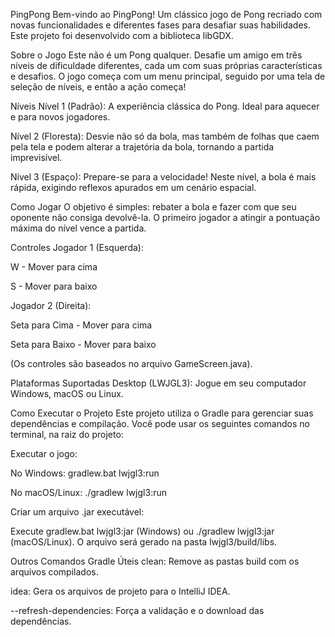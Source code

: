 PingPong
Bem-vindo ao PingPong! Um clássico jogo de Pong recriado com novas funcionalidades e diferentes fases para desafiar suas habilidades. Este projeto foi desenvolvido com a biblioteca libGDX.

Sobre o Jogo
Este não é um Pong qualquer. Desafie um amigo em três níveis de dificuldade diferentes, cada um com suas próprias características e desafios. O jogo começa com um menu principal, seguido por uma tela de seleção de níveis, e então a ação começa!

Níveis
Nível 1 (Padrão): A experiência clássica do Pong. Ideal para aquecer e para novos jogadores.

Nível 2 (Floresta): Desvie não só da bola, mas também de folhas que caem pela tela e podem alterar a trajetória da bola, tornando a partida imprevisível.

Nível 3 (Espaço): Prepare-se para a velocidade! Neste nível, a bola é mais rápida, exigindo reflexos apurados em um cenário espacial.

Como Jogar
O objetivo é simples: rebater a bola e fazer com que seu oponente não consiga devolvê-la. O primeiro jogador a atingir a pontuação máxima do nível vence a partida.

Controles
Jogador 1 (Esquerda):

W - Mover para cima

S - Mover para baixo

Jogador 2 (Direita):

Seta para Cima - Mover para cima

Seta para Baixo - Mover para baixo

(Os controles são baseados no arquivo GameScreen.java).

Plataformas Suportadas
Desktop (LWJGL3): Jogue em seu computador Windows, macOS ou Linux.

Como Executar o Projeto
Este projeto utiliza o Gradle para gerenciar suas dependências e compilação. Você pode usar os seguintes comandos no terminal, na raiz do projeto:

Executar o jogo:

No Windows: gradlew.bat lwjgl3:run

No macOS/Linux: ./gradlew lwjgl3:run

Criar um arquivo .jar executável:

Execute gradlew.bat lwjgl3:jar (Windows) ou ./gradlew lwjgl3:jar (macOS/Linux). O arquivo será gerado na pasta lwjgl3/build/libs.

Outros Comandos Gradle Úteis
clean: Remove as pastas build com os arquivos compilados.

idea: Gera os arquivos de projeto para o IntelliJ IDEA.

--refresh-dependencies: Força a validação e o download das dependências.
